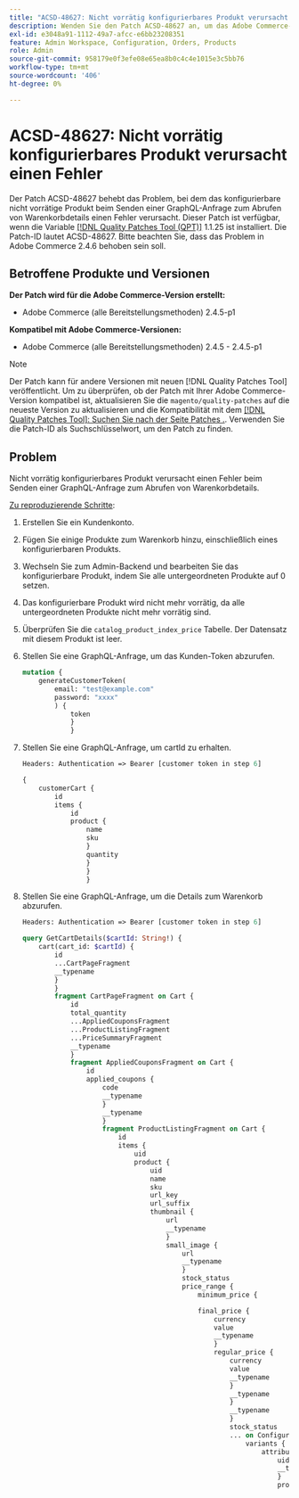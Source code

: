 ```yaml
---
title: "ACSD-48627: Nicht vorrätig konfigurierbares Produkt verursacht einen Fehler"
description: Wenden Sie den Patch ACSD-48627 an, um das Adobe Commerce-Problem zu beheben, bei dem das konfigurierbare nicht vorrätige Produkt beim Senden einer GraphQL-Anfrage zum Abrufen von Warenkorbdetails einen Fehler verursacht.
exl-id: e3048a91-1112-49a7-afcc-e6bb23208351
feature: Admin Workspace, Configuration, Orders, Products
role: Admin
source-git-commit: 958179e0f3efe08e65ea8b0c4c4e1015e3c5bb76
workflow-type: tm+mt
source-wordcount: '406'
ht-degree: 0%

---
```


# ACSD-48627: Nicht vorrätig konfigurierbares Produkt verursacht einen Fehler

Der Patch ACSD-48627 behebt das Problem, bei dem das konfigurierbare nicht vorrätige Produkt beim Senden einer GraphQL-Anfrage zum Abrufen von Warenkorbdetails einen Fehler verursacht. Dieser Patch ist verfügbar, wenn die Variable [[!DNL Quality Patches Tool (QPT)]](/help/announcements/adobe-commerce-announcements/magento-quality-patches-released-new-tool-to-self-serve-quality-patches.md) 1.1.25 ist installiert. Die Patch-ID lautet ACSD-48627. Bitte beachten Sie, dass das Problem in Adobe Commerce 2.4.6 behoben sein soll.

## Betroffene Produkte und Versionen

**Der Patch wird für die Adobe Commerce-Version erstellt:**

* Adobe Commerce (alle Bereitstellungsmethoden) 2.4.5-p1

**Kompatibel mit Adobe Commerce-Versionen:**

* Adobe Commerce (alle Bereitstellungsmethoden) 2.4.5 - 2.4.5-p1

>[!NOTE]
>
>Der Patch kann für andere Versionen mit neuen [!DNL Quality Patches Tool] veröffentlicht. Um zu überprüfen, ob der Patch mit Ihrer Adobe Commerce-Version kompatibel ist, aktualisieren Sie die `magento/quality-patches` auf die neueste Version zu aktualisieren und die Kompatibilität mit dem [[!DNL Quality Patches Tool]: Suchen Sie nach der Seite Patches .](https://experienceleague.adobe.com/tools/commerce-quality-patches/index.html). Verwenden Sie die Patch-ID als Suchschlüsselwort, um den Patch zu finden.

## Problem

Nicht vorrätig konfigurierbares Produkt verursacht einen Fehler beim Senden einer GraphQL-Anfrage zum Abrufen von Warenkorbdetails.

<u>Zu reproduzierende Schritte</u>:

1. Erstellen Sie ein Kundenkonto.
1. Fügen Sie einige Produkte zum Warenkorb hinzu, einschließlich eines konfigurierbaren Produkts.
1. Wechseln Sie zum Admin-Backend und bearbeiten Sie das konfigurierbare Produkt, indem Sie alle untergeordneten Produkte auf 0 setzen.
1. Das konfigurierbare Produkt wird nicht mehr vorrätig, da alle untergeordneten Produkte nicht mehr vorrätig sind.
1. Überprüfen Sie die `catalog_product_index_price` Tabelle. Der Datensatz mit diesem Produkt ist leer.
1. Stellen Sie eine GraphQL-Anfrage, um das Kunden-Token abzurufen.

   ```GraphQL
   mutation {
       generateCustomerToken(
           email: "test@example.com"
           password: "xxxx"
           ) {
               token
               }
               }
   ```

1. Stellen Sie eine GraphQL-Anfrage, um cartId zu erhalten.

   ```GraphQL
   Headers: Authentication => Bearer [customer token in step 6]
   ```

   ```GraphQL
   {
       customerCart {
           id
           items {
               id
               product {
                   name
                   sku
                   }
                   quantity
                   }
                   }
                   }
   ```

1. Stellen Sie eine GraphQL-Anfrage, um die Details zum Warenkorb abzurufen.

   ```GraphQL
   Headers: Authentication => Bearer [customer token in step 6]
   ```

   ```GraphQL
   query GetCartDetails($cartId: String!) {
       cart(cart_id: $cartId) {
           id
           ...CartPageFragment
           __typename
           }
           }
           fragment CartPageFragment on Cart {
               id
               total_quantity
               ...AppliedCouponsFragment
               ...ProductListingFragment
               ...PriceSummaryFragment
               __typename
               }
               fragment AppliedCouponsFragment on Cart {
                   id
                   applied_coupons {
                       code
                       __typename
                       }
                       __typename
                       }
                       fragment ProductListingFragment on Cart {
                           id
                           items {
                               uid
                               product {
                                   uid
                                   name
                                   sku
                                   url_key
                                   url_suffix
                                   thumbnail {
                                       url
                                       __typename
                                       }
                                       small_image {
                                           url
                                           __typename
                                           }
                                           stock_status
                                           price_range {
                                               minimum_price {
   
                                               final_price {
                                                   currency
                                                   value
                                                   __typename
                                                   }
                                                   regular_price {
                                                       currency
                                                       value
                                                       __typename
                                                       }
                                                       __typename
                                                       }
                                                       __typename
                                                       }
                                                       stock_status
                                                       ... on ConfigurableProduct {
                                                           variants {
                                                               attributes {
                                                                   uid
                                                                   __typename
                                                                   }
                                                                   product {
                                                                       uid
                                                                       small_image {
                                                                           url
                                                                           __typename
                                                                           }
                                                                           stock_status
                                                                           __typename
                                                                           }
                                                                           __typename
                                                                           }
                                                                           __typename
                                                                           }
                                                                           __typename
                                                                           }
                                                                           prices {
                                                                               price {
                                                                                   currency
                                                                                   value
                                                                                   __typename
                                                                                   }
                                                                                   __typename
                                                                                   }
                                                                                   quantity
                                                                                   ... on
                                                                                   ConfigurableCartItem {
                                                                                       configurable_options {
                                                                                           id
                                                                                           configurable_product_option_uid
                                                                                           option_label
                                                                                           configurable_product_option_value_uid
                                                                                           value_label
                                                                                           __typename
                                                                                           }
                                                                                           __typename
                                                                                           }
                                                                                           __typename
                                                                                           }
                                                                                           __typename
                                                                                           }
                                                                                           fragment PriceSummaryFragment on Cart {
                                                                                               id
                                                                                               items {
                                                                                                   uid
                                                                                                   quantity
                                                                                                   __typename
                                                                                                   }
                                                                                                   ...ShippingSummaryFragment
                                                                                                   prices {
                                                                                                       ...TaxSummaryFragment
                                                                                                       ...DiscountSummaryFragment
                                                                                                       ...GrandTotalFragment
                                                                                                       subtotal_excluding_tax {
                                                                                                           currency
                                                                                                           value
                                                                                                           __typename
                                                                                                           }
                                                                                                           subtotal_including_tax {
                                                                                                               currency
                                                                                                               value
                                                                                                               __typename
                                                                                                               }
                                                                                                               __typename
                                                                                                               }
                                                                                                               __typename
                                                                                                               }
                                                                                                               fragment DiscountSummaryFragment on
                                                                                                               CartPrices {
                                                                                                                   discounts {
                                                                                                                       amount {
                                                                                                                           currency
                                                                                                                           value
                                                                                                                           __typename
                                                                                                                           }
                                                                                                                           label
                                                                                                                           __typename
                                                                                                                           }
                                                                                                                           __typename
                                                                                                                           }
                                                                                                                           fragment GrandTotalFragment on CartPrices {
                                                                                                                               grand_total {
                                                                                                                                   currency
                                                                                                                                   value
                                                                                                                                   __typename
                                                                                                                                   }
                                                                                                                                   __typename
                                                                                                                                   }
                                                                                                                                   fragment ShippingSummaryFragment on Cart {
                                                                                                                                       id
                                                                                                                                       shipping_addresses {
                                                                                                                                           selected_shipping_method {
                                                                                                                                               amount {
                                                                                                                                                   currency
                                                                                                                                                   value
                                                                                                                                                   __typename
                                                                                                                                                   }
                                                                                                                                                   __typename
                                                                                                                                                   }
                                                                                                                                                   street
                                                                                                                                                   __typename
                                                                                                                                                   }
                                                                                                                                                   __typename
                                                                                                                                                   }
                                                                                                                                                   fragment TaxSummaryFragment on CartPrices {
                                                                                                                                                       applied_taxes {
                                                                                                                                                           amount {
                                                                                                                                                               currency
                                                                                                                                                               value
                                                                                                                                                               __typename
                                                                                                                                                               }
                                                                                                                                                               __typename
                                                                                                                                                               }
                                                                                                                                                               __typename
                                                                                                                                                               }
   ```

<u>Erwartete Ergebnisse</u>:

Nein *Interner Server-Fehler* in der Antwort.

<u>Tatsächliche Ergebnisse</u>:

Es gibt eine *Interner Server-Fehler* in der Antwort.

## Wenden Sie den Patch an

Verwenden Sie je nach Bereitstellungsmethode die folgenden Links, um einzelne Patches anzuwenden:

* Adobe Commerce oder Magento Open Source vor Ort: [[!DNL Quality Patches Tool] > Nutzung](https://experienceleague.adobe.com/docs/commerce-operations/tools/quality-patches-tool/usage.html) im [!DNL Quality Patches Tool] Handbuch.
* Adobe Commerce über Cloud-Infrastruktur: [Upgrades und Patches > Patches anwenden](https://experienceleague.adobe.com/docs/commerce-cloud-service/user-guide/develop/upgrade/apply-patches.html) im Commerce on Cloud Infrastructure-Handbuch.

## Verwandtes Lesen

Weitere Informationen zu [!DNL Quality Patches Tool], siehe:

* [[!DNL Quality Patches Tool] veröffentlicht: ein neues Tool zur Selbstbedienung von Qualitätspatches](/help/announcements/adobe-commerce-announcements/magento-quality-patches-released-new-tool-to-self-serve-quality-patches.md) in unserer Wissensdatenbank.
* [Überprüfen Sie mithilfe von , ob der Patch für Ihr Adobe Commerce-Problem verfügbar ist. [!DNL Quality Patches Tool]](/help/support-tools/patches-available-in-qpt-tool/check-patch-for-magento-issue-with-magento-quality-patches.md) in unserer Wissensdatenbank.

Weitere Informationen zu anderen in QPT verfügbaren Patches finden Sie unter [[!DNL Quality Patches Tool]: Suchen Sie nach Patches](https://experienceleague.adobe.com/tools/commerce-quality-patches/index.html) im [!DNL Quality Patches Tool] Handbuch.
